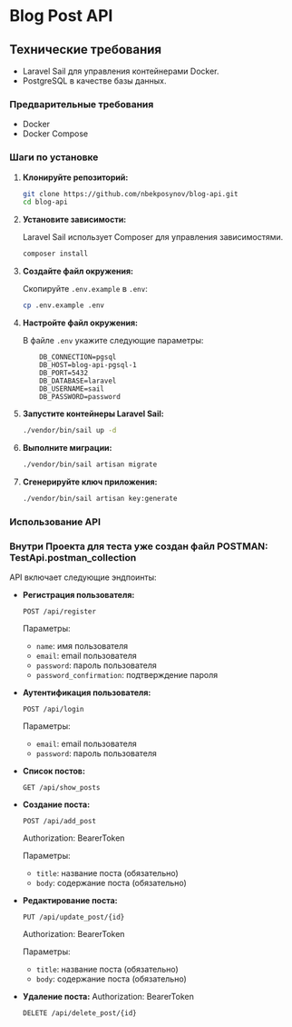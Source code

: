 # Blog Post API

## Технические требования

- Laravel Sail для управления контейнерами Docker.
- PostgreSQL в качестве базы данных.

### Предварительные требования

- Docker
- Docker Compose

### Шаги по установке

1. **Клонируйте репозиторий:**

    ```sh
    git clone https://github.com/nbekposynov/blog-api.git
    cd blog-api
    ```

2. **Установите зависимости:**

    Laravel Sail использует Composer для управления зависимостями. 

    ```sh
    composer install
    ```

3. **Создайте файл окружения:**

    Скопируйте `.env.example` в `.env`:

    ```sh
    cp .env.example .env
    ```

4. **Настройте файл окружения:**

    В файле `.env` укажите следующие параметры:

    ```env
        DB_CONNECTION=pgsql
        DB_HOST=blog-api-pgsql-1
        DB_PORT=5432
        DB_DATABASE=laravel
        DB_USERNAME=sail
        DB_PASSWORD=password
    ```

5. **Запустите контейнеры Laravel Sail:**

    ```sh
    ./vendor/bin/sail up -d
    ```

6. **Выполните миграции:**

    ```sh
    ./vendor/bin/sail artisan migrate
    ```

7. **Сгенерируйте ключ приложения:**

    ```sh
    ./vendor/bin/sail artisan key:generate
    ```

### Использование API
### Внутри Проекта для теста уже создан файл POSTMAN: TestApi.postman_collection
API включает следующие эндпоинты:

- **Регистрация пользователя:**

    ```http
    POST /api/register
    ```

    Параметры:
    - `name`: имя пользователя
    - `email`: email пользователя
    - `password`: пароль пользователя
    - `password_confirmation`: подтверждение пароля

- **Аутентификация пользователя:**

    ```http
    POST /api/login
    ```
    Параметры:
    - `email`: email пользователя
    - `password`: пароль пользователя

- **Список постов:**

    ```http
    GET /api/show_posts
    ```

- **Создание поста:**

    ```http
    POST /api/add_post
    ```
    Authorization: BearerToken

  Параметры:
    - `title`: название поста (обязательно)
    - `body`: содержание поста (обязательно)
      

- **Редактирование поста:**

    ```http
    PUT /api/update_post/{id}
    ```
    Authorization: BearerToken

    Параметры:
    - `title`: название поста (обязательно)
    - `body`: содержание поста (обязательно)

- **Удаление поста:**
    Authorization: BearerToken
    ```http
    DELETE /api/delete_post/{id}
    ```
